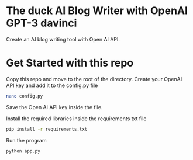 # The duck AI Blog Writer with OpenAI GPT-3 davinci

Create an AI blog writing tool with Open AI API.

# Get Started with this repo

Copy this repo and move to the root of the directory.
Create your OpenAI API key and add it to the config.py file

```sh
nano config.py

```

Save the Open AI API key inside the file.

Install the required libraries inside the requirements txt file

```sh
pip install -r requirements.txt
```

Run the program

```sh
python app.py
```
